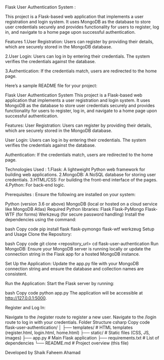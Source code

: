 Flask User Authentication System :

This project is a Flask-based web application that implements a user registration and login system.
It uses MongoDB as the database to store user credentials securely and provides functionality for users to register, log in, and navigate to a home page upon successful authentication.                   

 Features
1.User Registration:
Users can register by providing their details, which are securely stored in the MongoDB database.

2.User Login:
Users can log in by entering their credentials. The system verifies the credentials against the database.

3.Authentication:
If the credentials match, users are redirected to the home page.


Here’s a sample README file for your project:

Flask User Authentication System
This project is a Flask-based web application that implements a user registration and login system. It uses MongoDB as the database to store user credentials securely and provides functionality for users to register, log in, and navigate to a home page upon successful authentication.

Features:
User Registration:
Users can register by providing their details, which are securely stored in the MongoDB database.

User Login:
Users can log in by entering their credentials. The system verifies the credentials against the database.

Authentication:
If the credentials match, users are redirected to the home page.

Technologies Used :
1.Flask: A lightweight Python web framework for building web applications.
2.MongoDB: A NoSQL database for storing user credentials.
3.HTML/CSS: For building the front-end interface of the pages.
4.Python: For back-end logic.

Prerequisites :
Ensure the following are installed on your system:

Python (version 3.6 or above)
MongoDB (local or hosted on a cloud service like MongoDB Atlas)
Required Python libraries:
Flask
Flask-PyMongo
Flask-WTF (for forms)
Werkzeug (for secure password handling)
Install the dependencies using the command:

bash
Copy code
pip install flask flask-pymongo flask-wtf werkzeug
Setup and Usage
Clone the Repository:

bash
Copy code
git clone <repository_url>
cd flask-user-authentication
Run MongoDB:
Ensure your MongoDB server is running locally or update the connection string in the Flask app for a hosted MongoDB instance.

Set Up the Application:
Update the app.py file with your MongoDB connection string and ensure the database and collection names are consistent.

Run the Application:
Start the Flask server by running:

bash
Copy code
python app.py
The application will be accessible at http://127.0.0.1:5000.

Register and Log In:

Navigate to the /register route to register a new user.
Navigate to the /login route to log in with your credentials.
Folder Structure
csharp
Copy code
flask-user-authentication/
│
├── templates/            # HTML templates (register.html, login.html, home.html)
├── static/               # Static files (CSS, JS, images)
├── app.py                # Main Flask application
├── requirements.txt      # List of dependencies
└── README.md             # Project overview (this file)

Developed by Shaik Faheem Ahamad


